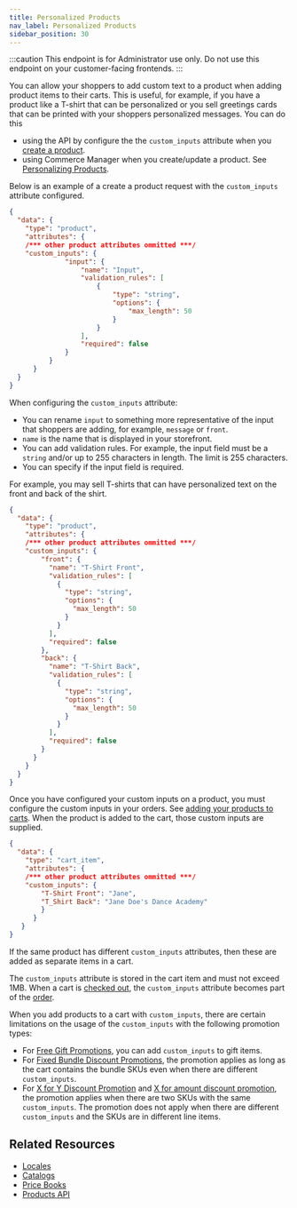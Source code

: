 ```yaml
---
title: Personalized Products
nav_label: Personalized Products
sidebar_position: 30
---
```


:::caution
This endpoint is for Administrator use only. Do not use this endpoint on your customer-facing frontends.
:::

You can allow your shoppers to add custom text to a product when adding product items to their carts. This is useful, for example, if you have a product like a T-shirt that can be personalized or you sell greetings cards that can be printed with your shoppers personalized messages. You can do this 

- using the API by configure the the `custom_inputs` attribute when you [create a product](https://beta.elasticpath.dev/docs/api/pxm/products/create-product).
- using Commerce Manager when you create/update a product. See [Personalizing Products](https://beta.elasticpath.dev/docs/commerce-manager/product-experience-manager/Products/personalizing-products).

Below is an example of a create a product request with the `custom_inputs` attribute configured.

```json
{
  "data": {
    "type": "product",
    "attributes": {
    /*** other product attributes ommitted ***/
    "custom_inputs": {
              "input": {
                  "name": "Input",
                  "validation_rules": [
                      {
                          "type": "string",
                          "options": {
                              "max_length": 50
                          }
                      }
                  ],
                  "required": false
              }
          }
      }
  }
}
```

When configuring the `custom_inputs` attribute:

- You can rename `input` to something more representative of the input that shoppers are adding, for example, `message` or `front`.
- `name` is the name that is displayed in your storefront.
- You can add validation rules. For example, the input field must be a `string` and/or up to 255 characters in length. The limit is 255 characters.
- You can specify if the input field is required.

For example, you may sell T-shirts that can have personalized text on the front and back of the shirt.

```json
{
  "data": {
    "type": "product",
    "attributes": {
    /*** other product attributes ommitted ***/
    "custom_inputs": {
        "front": {
          "name": "T-Shirt Front",
          "validation_rules": [
            {
              "type": "string",
              "options": {
                "max_length": 50
              }
            }
          ],
          "required": false
        },
        "back": {
          "name": "T-Shirt Back",
          "validation_rules": [
            {
              "type": "string",
              "options": {
                "max_length": 50
              }
            }
          ],
          "required": false
        }
      }
    }
  }
}
```

Once you have configured your custom inputs on a product, you must configure the custom inputs in your orders. See [adding your products to carts](https://beta.elasticpath.dev/docs/carts-orders/carts/cart-items/add-product-to-cart). When the product is added to the cart, those custom inputs are supplied.

```json
{
  "data": {
    "type": "cart_item",
    "attributes": {
    /*** other product attributes ommitted ***/
    "custom_inputs": {
        "T-Shirt Front": "Jane",
        "T_Shirt Back": "Jane Doe's Dance Academy"
        }
      }
   }
}
```

If the same product has different `custom_inputs` attributes, then these are added as separate items in a cart.

The `custom_inputs` attribute is stored in the cart item and must not exceed 1MB. When a cart is [checked out](https://beta.elasticpath.dev/docs/api/carts/checkout), the `custom_inputs` attribute becomes part of the [order](https://beta.elasticpath.dev/docs/api/carts/orders).

When you add products to a cart with `custom_inputs`, there are certain limitations on the usage of the `custom_inputs` with the following promotion types:

- For [Free Gift Promotions](https://beta.elasticpath.dev/docs/commerce-cloud/promotions/promotion-management/create-free-gift-promotion), you can add `custom_inputs` to gift items.
- For [Fixed Bundle Discount Promotions](https://beta.elasticpath.dev/docs/commerce-cloud/promotions/promotion-management/create-fixed-bundle-discount-promotion), the promotion applies as long as the cart contains the bundle SKUs even when there are different `custom_inputs`.
- For [X for Y Discount Promotion](https://beta.elasticpath.dev/docs/commerce-cloud/promotions/promotion-management/create-X-for-Y-discount-promotion) and [X for amount discount promotion](https://beta.elasticpath.dev/docs/commerce-cloud/promotions/promotion-management/create-X-for-amount-discount-promotion), the promotion applies when there are two SKUs with the same `custom_inputs`. The promotion does not apply when there are different `custom_inputs` and the SKUs are in different line items.

## Related Resources

- [Locales](https://beta.elasticpath.dev/docs/commerce-manager/product-experience-manager/locales/)
- [Catalogs](https://beta.elasticpath.dev/docs/pxm/catalogs)
- [Price Books](https://beta.elasticpath.dev/docs/api/pxm/pricebooks/price-books-introduction)
- [Products API](https://beta.elasticpath.dev/docs/api/pxm/products/products)
